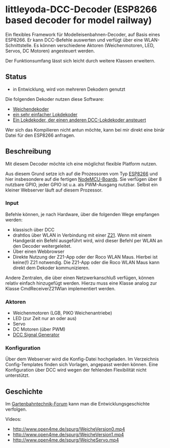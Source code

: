 # littleyoda-DCC-Decoder (ESP8266 based decoder for model railway)

Ein flexibles Framework für Modelleisenbahnen-Decoder, auf Basis eines ESP8266. Er kann DCC-Befehle auswerten und verfügt über eine WLAN-Schnittstelle. Es können verschiedene Aktoren  (Weichenmotoren, LED, Servos, DC Motoren) angesteuert werden.

Der Funktionsumfang lässt sich leicht durch weitere Klassen erweitern.

## Status
 * in Entwicklung, wird von mehreren Dekodern genutzt

Die folgenden Dekoder nutzen diese Software:
 * [Weichendekoder](http://spurg.open4me.de/wordpress/784/Weichendecoder)
 * [ein sehr einfacher Lokdekoder](http://spurg.open4me.de/wordpress/786/Lokdekoder?2)
 * [Ein Lokdekoder, der einen anderen DCC-Lokdekoder ansteuert](http://gartenbahntechnik.de/forum/viewtopic.php?f=22&t=418)

Wer sich das Kompilieren nicht antun möchte, kann bei mir direkt eine binär
Datei für den ESP8266 anfragen.

## Beschreibung

Mit diesem Decoder möchte ich eine möglichst flexible Platform nutzen.

Aus diesem Grund setze ich auf die Prozessoren vom Typ [ESP8266](https://de.wikipedia.org/wiki/ESP8266) und hier insbesondere auf die fertigen [NodeMCU-Boards](https://en.wikipedia.org/wiki/NodeMCU).  Sie verfügen über 8 nutzbare GPIO, jeder GPIO ist u.a. als PWM-Ausgang nutzbar. Selbst ein kleiner Webserver läuft auf diesem Prozessor.

### Input
Befehle können, je nach Hardware, über die folgenden Wege empfangen werden:
 * klassisch über DCC
 * drahtlos über WLAN in Verbindung mit einer [Z21](http://www.z21.eu/). Wenn mit einem Handgerät ein Befehl ausgeführt wird, wird dieser Befehl per WLAN an den Decoder weitergeleitet.
 * Über einen Webbrowser
 * Direkte Nutzung der Z21-App oder der Roco WLAN Maus. Hierbei ist keine(!) Z21 notwendig. Die Z21-App oder die Roco WLAN Maus kann direkt dem Dekoder kommunizieren.
 

Andere Zentralen, die über einen Netzwerkanschluß verfügen, können relativ einfach hinzugefügt werden. Hierzu muss eine Klasse analog zur Klasse CmdReceiverZ21Wlan implementiert werden.

### Aktoren
 * Weichenmotoren (LGB, PIKO Weichenantriebe)
 * LED (zur Zeit nur an oder aus)
 * Servo
 * DC Motoren (über PWM)
 * [DCC Signal Generator](http://gartenbahntechnik.de/forum/viewtopic.php?f=22&t=418)

### Konfiguration
Über dem Webserver wird die Konfig-Datei hochgeladen. Im Verzeichnis
Config-Templates finden sich Vorlagen, angepasst werden können.
Eine Konfiguration über DCC wird wegen der fehlenden Flexibilität nicht unterstützt.


## Geschichte

Im [Gartenbahntechnik-Forum](http://gartenbahntechnik.de/forum/viewtopic.php?f=24&t=347) kann man die Entwicklungsgeschichte verfolgen.

Videos:
* http://www.open4me.de/spurg/WeicheVersion0.mp4
* http://www.open4me.de/spurg/WeicheVersion1.mp4
* http://www.open4me.de/spurg/WeicheServo.mp4


